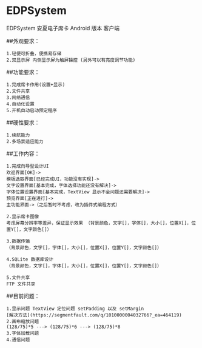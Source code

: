 # EDPSystem
EDPSystem 安夏电子席卡 Android 版本 客户端

##外观要求：

	1.轻便可折叠，便携易存储
	2.双显示屏 内侧显示屏为触屏操控 (另外可以有亮度调节功能)
	
##功能要求：

	1.完成席卡作用(设置+显示)
	2.文件共享
	3.网络通信
	4.自动化设置
	5.开机自动启动预定程序
	
##硬性要求：

	1.续航能力
	2.多场景适应能力
	
##工作内容：

	1.完成向导型设计UI
	欢迎界面[OK]->
	模板选取界面[已经完成UI，功能没有实现]->
	文字设置界面[基本完成，字体选择功能还没有解决]->
	字体位置设置界面[基本完成，TextView 显示不全问题还需要解决]->
	预览界面[正在进行]->
	主功能界面->（之后暂时不考虑，改为插件式编程方式）

	2.显示席卡图像
	考虑屏幕分辨率等差异，保证显示效果 （背景颜色，文字[]，字体[]，大小[]，位置X[]，位置Y[]，文字颜色[]）

	3.数据传输
	（背景颜色，文字[]，字体[]，大小[]，位置X[]，位置Y[]，文字颜色[]）

	4.SQLite 数据库设计
	（背景颜色，文字[]，字体[]，大小[]，位置X[]，位置Y[]，文字颜色[]）
	
	5.文件共享
	FTP 文件共享



##目前问题：

	1.显示问题 TextView 定位问题 setPadding 以及 setMargin  
	[解决方法](https://segmentfault.com/q/1010000004032766?_ea=464119)
	2.画布缩放问题 
	(128/75)*5 ---> (128/75)*6 ---> (128/75)*8
	3.字体加载问题
	4.通信问题
